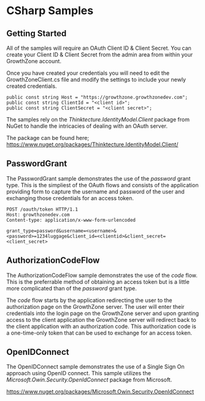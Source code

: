 # CSharp Samples

## Getting Started
All of the samples will require an OAuth Client ID & Client Secret. You can create your Client ID & Client Secret from the admin area from within your GrowthZone account.

Once you have created your credentials you will need to edit the GrowthZoneClient.cs file and modify the settings to include your newly created credentials. 

    public const string Host = "https://growthzone.growthzonedev.com";
    public const string ClientId = "<client id>";
    public const string ClientSecret = "<client secret>";

The samples rely on the *Thinktecture.IdentityModel.Client* package from NuGet to handle the intricacies of dealing with an OAuth server.

The package can be found here;
https://www.nuget.org/packages/Thinktecture.IdentityModel.Client/

## PasswordGrant
The PasswordGrant sample demonstrates the use of the *password* grant type. This is the simpliest of the OAuth flows and consists of the application providing form to capture the username and password of the user and exchanging those credentials for an access token.

    POST /oauth/token HTTP/1.1
    Host: growthzonedev.com
    Content-type: application/x-www-form-urlencoded

    grant_type=password&username=<username>&<password>=1234luggage&client_id=<clientid>&client_secret=<client_secret>

## AuthorizationCodeFlow
The AuthorizationCodeFlow sample demonstrates the use of the *code* flow. This is the preferrable method of obtaining an access token but is a little more complicated than of the *password* grant type. 

The *code* flow starts by the application redirecting the user to the authorization page on the GrowthZone server. The user will enter their credentials into the login page on the GrowthZone server and upon granting access to the client application the GrowthZone server will redirect back to the client application with an authorization code. This authorization code is a one-time-only token that can be used to exchange for an access token.

## OpenIDConnect
The OpenIDConnect sample demonstrates the use of a Single Sign On approach using OpenID connect. This sample utilizes the *Microsoft.Owin.Security.OpenIdConnect* package from Microsoft. 

https://www.nuget.org/packages/Microsoft.Owin.Security.OpenIdConnect